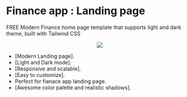 # Finance app : Landing page

FREE Modern Finance home page template that supports light and dark theme, built with Tailwind CSS

<p align="center">
<img src="screenshoot.png" />
</p>

- [Modern Landing page].
- [Light and Dark mode].
- [Responsive and scalable].
- [Easy to customize].
- Perfect for fianace app landing page.
- [Awesome color palette and realistic shadows].
